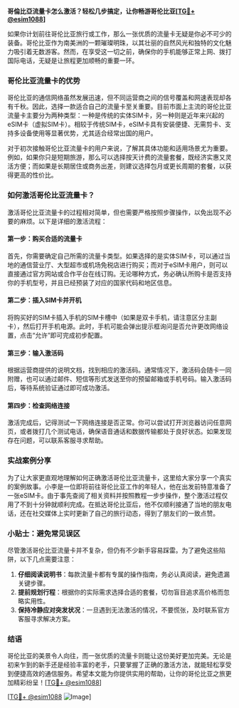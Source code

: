 **哥倫比亞流量卡怎么激活？轻松几步搞定，让你畅游哥伦比亚[[TG💪+ @esim1088](https://t.me/s/esim1088)]**

如果你计划前往哥伦比亚旅行或工作，那么一张优质的流量卡无疑是你必不可少的装备。哥伦比亚作为南美洲的一颗璀璨明珠，以其壮丽的自然风光和独特的文化魅力吸引着无数游客。然而，在享受这一切之前，确保你的手机能够正常上网、拨打国际电话，无疑是让旅程更加顺畅的重要一环。

### 哥伦比亚流量卡的优势

哥伦比亚的通信网络虽然发展迅速，但不同运营商之间的信号覆盖和网速表现却各有千秋。因此，选择一款适合自己的流量卡至关重要。目前市面上主流的哥伦比亚流量卡主要分为两种类型：一种是传统的实体SIM卡，另一种则是近年来兴起的eSIM卡（虚拟SIM卡）。相较于传统SIM卡，eSIM卡具有安装便捷、无需剪卡、支持多设备使用等显著优势，尤其适合经常出国的用户。

对于初次接触哥伦比亚流量卡的用户来说，了解其具体功能和适用场景尤为重要。例如，如果你只是短期旅游，那么可以选择按天计费的流量套餐，既经济实惠又灵活方便；而如果是长期居住或商务出差，则建议选择包月或更长周期的套餐，以获得更高的性价比。

### 如何激活哥伦比亚流量卡？

激活哥伦比亚流量卡的过程相对简单，但也需要严格按照步骤操作，以免出现不必要的麻烦。以下是详细的激活流程：

#### 第一步：购买合适的流量卡

首先，你需要确定自己所需的流量卡类型。如果选择的是实体SIM卡，可以通过当地的通信营业厅、大型超市或机场免税店进行购买；而对于eSIM卡用户，则可以直接通过官方网站或合作平台在线订购。无论哪种方式，务必确认所购卡是否支持你的手机型号，并且已经预装了对应的国家代码和地区信息。

#### 第二步：插入SIM卡并开机

将购买好的SIM卡插入手机的SIM卡槽中（如果是双卡手机，请注意区分主副卡），然后打开手机电源。此时，手机可能会弹出提示框询问是否允许更改网络设置，点击“允许”即可完成初步配置。

#### 第三步：输入激活码

根据运营商提供的说明文档，找到相应的激活码。通常情况下，激活码会随卡一同附赠，也可以通过邮件、短信等形式发送至你的预留邮箱或手机号码。输入激活码后，等待系统验证通过即可成功激活。

#### 第四步：检查网络连接

激活完成后，记得测试一下网络连接是否正常。你可以尝试打开浏览器访问任意网页，或者拨打几个测试电话，确保语音通话和数据传输都处于良好状态。如果发现存在问题，可以联系客服寻求帮助。

### 实战案例分享

为了让大家更直观地理解如何正确激活哥伦比亚流量卡，这里给大家分享一个真实的案例故事。小李是一位即将前往哥伦比亚工作的年轻人，他在出发前特意准备了一张eSIM卡。由于事先查阅了相关资料并按照教程一步步操作，整个激活过程仅用了不到十分钟就顺利完成。在抵达哥伦比亚后，他不仅顺利接通了当地的朋友电话，还在社交媒体上实时更新了自己的旅行动态，得到了朋友们的一致点赞。

### 小贴士：避免常见误区

尽管激活哥伦比亚流量卡并不复杂，但仍有不少新手容易踩雷。为了避免这些陷阱，以下几点需要注意：

1. **仔细阅读说明书**：每款流量卡都有专属的操作指南，务必认真阅读，避免遗漏关键步骤。
2. **提前规划行程**：根据你的实际需求选择合适的套餐，切勿盲目追求高价格而忽略实用性。
3. **保持冷静应对突发状况**：一旦遇到无法激活的情况，不要慌张，及时联系官方客服寻求解决方案。

### 结语

哥伦比亚的美景令人向往，而一张优质的流量卡则能让这份美好更加完美。无论是初来乍到的新手还是经验丰富的老手，只要掌握了正确的激活方法，就能轻松享受到便捷高效的通信服务。希望本文能为你提供实用的帮助，让你的哥伦比亚之旅更加精彩纷呈！[[TG💪+ @esim1088](https://t.me/s/esim1088)] 

[[TG💪+ @esim1088](https://t.me/s/esim1088) ![Image](https://i.postimg.cc/4NQfJmqS/Snipaste-2025-05-13-00-14-12.png)]